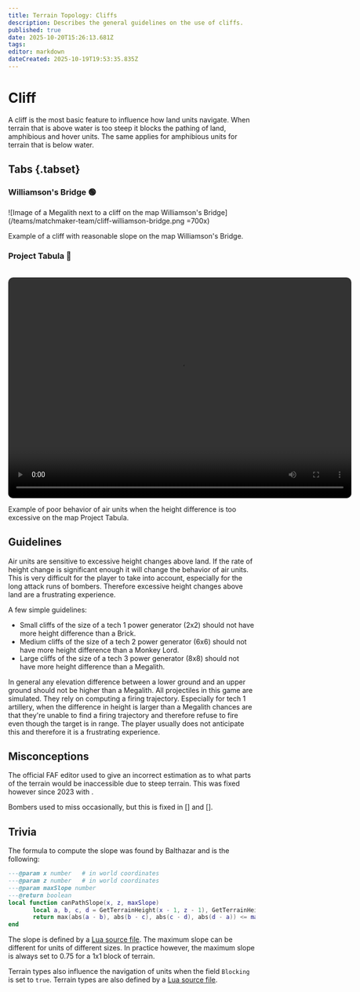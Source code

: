 ```yaml
---
title: Terrain Topology: Cliffs
description: Describes the general guidelines on the use of cliffs.
published: true
date: 2025-10-20T15:26:13.681Z
tags: 
editor: markdown
dateCreated: 2025-10-19T19:53:35.835Z
---
```


# Cliff

A cliff is the most basic feature to influence how land units navigate. When terrain that is above water is too steep it blocks the pathing of land, amphibious and hover units. The same applies for amphibious units for terrain that is below water. 

## Tabs {.tabset}
### Williamson's Bridge :green_circle:

![Image of a Megalith next to a cliff on the map Williamson's Bridge](/teams/matchmaker-team/cliff-williamson-bridge.png =700x)

Example of a cliff with reasonable slope on the map Williamson's Bridge.

### Project Tabula :red_circle:

<br>

<video style="border-radius: 10px" width="700" height="450" controls>
  <source src="/teams/matchmaker-team/bomber-behavior-01.mp4" type="video/mp4">
</video>

Example of poor behavior of air units when the height difference is too excessive on the map Project Tabula.


## Guidelines

Air units are sensitive to excessive height changes above land. If the rate of height change is significant enough it will change the behavior of air units. This is very difficult for the player to take into account, especially for the long attack runs of bombers. Therefore excessive height changes above land are a frustrating experience. 

A few simple guidelines:

- Small cliffs of the size of a tech 1 power generator (2x2) should not have more height difference than a Brick.
- Medium cliffs of the size of a tech 2 power generator (6x6) should not have more height difference than a Monkey Lord.
- Large cliffs of the size of a tech 3 power generator (8x8) should not have more height difference than a Megalith. 

In general any elevation difference between a lower ground and an upper ground should not be higher than a Megalith. All projectiles in this game are simulated. They rely on computing a firing trajectory. Especially for tech 1 artillery, when the difference in height is larger than a Megalith chances are that they're unable to find a firing trajectory and therefore refuse to fire even though the target is in range. The player usually does not anticipate this and therefore it is a frustrating experience.

## Misconceptions

The official FAF editor used to give an incorrect estimation as to what parts of the terrain would be inaccessible due to steep terrain.  This was fixed however since 2023 with []().

Bombers used to miss occasionally, but this is fixed in [] and []. 

## Trivia

The formula to compute the slope was found by Balthazar and is the following:

```lua
---@param x number   # in world coordinates
---@param z number   # in world coordinates
---@param maxSlope number
---@return boolean
local function canPathSlope(x, z, maxSlope) 
       local a, b, c, d = GetTerrainHeight(x - 1, z - 1), GetTerrainHeight(x - 1, z), GetTerrainHeight(x, z), GetTerrainHeight(x, z - 1) 
       return max(abs(a - b), abs(b - c), abs(c - d), abs(d - a)) <= maxSlope 
end
```

The slope is defined by a [Lua source file](https://github.com/FAForever/fa/blob/develop/lua/footprints.lua). The maximum slope can be different for units of different sizes. In practice however, the maximum slope is always set to 0.75 for a 1x1 block of terrain.

Terrain types also influence the navigation of units when the field `Blocking` is set to `true`. Terrain types are also defined by a [Lua source file](https://github.com/FAForever/fa/blob/develop/lua/TerrainTypes.lua). 
